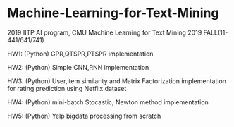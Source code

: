 # Machine-Learning-for-Text-Mining
2019 IITP AI program, CMU Machine Learning for Text Mining  2019 FALL(11-441/641/741)

HW1: (Python) GPR,QTSPR,PTSPR implementation

HW2: (Python) Simple CNN,RNN implementation

HW3: (Python) User,item similarity and Matrix Factorization implementation for rating prediction using Netflix dataset

HW4: (Python) mini-batch Stocastic, Newton method implementation

HW5: (Python) Yelp bigdata processing from scratch
